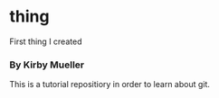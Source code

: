# thing
First thing I created
### By Kirby Mueller

This is a tutorial repositiory in order to learn about git.
